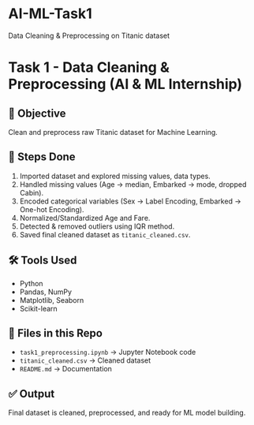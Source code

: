 # AI-ML-Task1
Data Cleaning &amp; Preprocessing on Titanic dataset
# Task 1 - Data Cleaning & Preprocessing (AI & ML Internship)

## 📌 Objective
Clean and preprocess raw Titanic dataset for Machine Learning.

## 🔹 Steps Done
1. Imported dataset and explored missing values, data types.
2. Handled missing values (Age → median, Embarked → mode, dropped Cabin).
3. Encoded categorical variables (Sex → Label Encoding, Embarked → One-hot Encoding).
4. Normalized/Standardized Age and Fare.
5. Detected & removed outliers using IQR method.
6. Saved final cleaned dataset as `titanic_cleaned.csv`.

## 🛠 Tools Used
- Python  
- Pandas, NumPy  
- Matplotlib, Seaborn  
- Scikit-learn

## 📂 Files in this Repo
- `task1_preprocessing.ipynb` → Jupyter Notebook code  
- `titanic_cleaned.csv` → Cleaned dataset  
- `README.md` → Documentation  

## ✅ Output
Final dataset is cleaned, preprocessed, and ready for ML model building.

